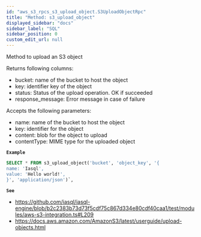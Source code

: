 ```yaml
---
id: "aws_s3_rpcs_s3_upload_object.S3UploadObjectRpc"
title: "Method: s3_upload_object"
displayed_sidebar: "docs"
sidebar_label: "SQL"
sidebar_position: 0
custom_edit_url: null
---
```


Method to upload an S3 object

Returns following columns:
- bucket: name of the bucket to host the object
- key: identifier key of the object
- status: Status of the upload operation. OK if succeeded
- response_message: Error message in case of failure

Accepts the following parameters:
- name: name of the bucket to host the object
- key: identifier for the object
- content: blob for the object to upload
- contentType: MIME type for the uploaded object

**`Example`**

```sql TheButton[Uploads an object]="Uploads an object"
SELECT * FROM s3_upload_object('bucket', 'object_key', '{
name: 'Iasql',
value: 'Hello world!',
}', 'application/json')`,
```

**`See`**

 - https://github.com/iasql/iasql-engine/blob/b2c2383b73d73f5cdf75c867d334e80cdf40caa1/test/modules/aws-s3-integration.ts#L209
 - https://docs.aws.amazon.com/AmazonS3/latest/userguide/upload-objects.html
